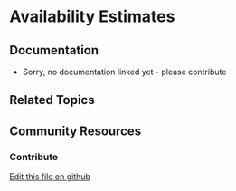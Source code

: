# Availability Estimates

## Documentation

* Sorry, no documentation linked yet - please contribute

## Related Topics

## Community Resources

### Contribute

[Edit this file on github](https://github.com/olafk/controlpanel-documentation-docs/blob/master/md/73en/com_liferay_commerce_availability_estimate_web_internal_portlet_CommerceAvailabilityEstimatePortlet/editCommerceAvailabilityEstimate.md)

